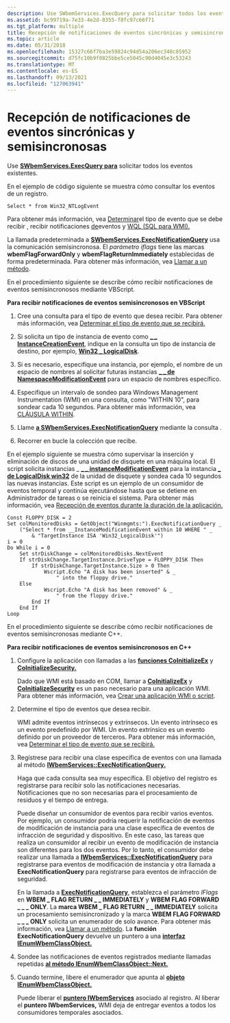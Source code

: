 ```yaml
---
description: Use SWbemServices.ExecQuery para solicitar todos los eventos existentes.
ms.assetid: bc99719a-7e33-4e2d-8355-f8fc97c66f71
ms.tgt_platform: multiple
title: Recepción de notificaciones de eventos sincrónicas y semisincronosas
ms.topic: article
ms.date: 05/31/2018
ms.openlocfilehash: 15327c66f7ba3e59824c94d54a206ec348c85952
ms.sourcegitcommit: d75fc10b9f0825bbe5ce5045c90d4045e3c53243
ms.translationtype: MT
ms.contentlocale: es-ES
ms.lasthandoff: 09/13/2021
ms.locfileid: "127063941"
---
```

# <a name="receiving-synchronous-and-semisynchronous-event-notifications"></a>Recepción de notificaciones de eventos sincrónicas y semisincronosas

Use [**SWbemServices.ExecQuery para**](swbemservices-execquery.md) solicitar todos los eventos existentes.

En el ejemplo de código siguiente se muestra cómo consultar los eventos de un registro.

`Select * from Win32_NTLogEvent`

Para obtener más información, vea [Determinar](determining-the-type-of-event-to-receive.md)el tipo de evento que se debe recibir , recibir notificaciones [de](receiving-event-notifications.md)eventos y [WQL (SQL para WMI).](wql-sql-for-wmi.md)

La llamada predeterminada a [**SWbemServices.ExecNotificationQuery**](swbemservices-execnotificationquery.md) usa la comunicación semisincronosa. El *parámetro iflags* tiene las marcas **wbemFlagForwardOnly** y **wbemFlagReturnImmediately** establecidas de forma predeterminada. Para obtener más información, vea [Llamar a un método](calling-a-method.md).

En el procedimiento siguiente se describe cómo recibir notificaciones de eventos semisincronosos mediante VBScript.

**Para recibir notificaciones de eventos semisincronosos en VBScript**

1.  Cree una consulta para el tipo de evento que desea recibir. Para obtener más información, vea [Determinar el tipo de evento que se recibirá.](determining-the-type-of-event-to-receive.md)

2.  Si solicita un tipo de instancia de evento como [**\_ \_ InstanceCreationEvent**](--instancecreationevent.md), indique en la consulta un tipo de instancia de destino, por ejemplo, [**Win32 \_ LogicalDisk**](/windows/desktop/CIMWin32Prov/win32-logicaldisk).

3.  Si es necesario, especifique una instancia, por ejemplo, el nombre de un espacio de nombres al solicitar futuras instancias [**\_ \_ de NamespaceModificationEvent**](--namespacemodificationevent.md) para un espacio de nombres específico.

4.  Especifique un intervalo de sondeo para Windows Management Instrumentation (WMI) en una consulta, como "WITHIN 10", para sondear cada 10 segundos. Para obtener más información, vea [CLÁUSULA WITHIN](within-clause.md).

5.  Llame [**a SWbemServices.ExecNotificationQuery**](swbemservices-execnotificationquery.md) mediante la consulta .

6.  Recorrer en bucle la colección que recibe.

En el ejemplo siguiente se muestra cómo supervisar la inserción y eliminación de discos de una unidad de disquete en una máquina local. El script solicita instancias \_ [**\_ \_ instanceModificationEvent**](--instancemodificationevent.md) para la instancia [**\_ de LogicalDisk win32**](/windows/desktop/CIMWin32Prov/win32-logicaldisk) de la unidad de disquete y sondea cada 10 segundos las nuevas instancias. Este script es un ejemplo de un consumidor de eventos temporal y continúa ejecutándose hasta que se detiene en Administrador de tareas o se reinicia el sistema. Para obtener más información, vea [Recepción de eventos durante la duración de la aplicación.](receiving-events-for-the-duration-of-your-application.md)


```VB
Const FLOPPY_DISK = 2
Set colMonitoredDisks = GetObject("Winmgmts:").ExecNotificationQuery _
    ("Select * from __InstanceModificationEvent within 10 WHERE " _
        & "TargetInstance ISA 'Win32_LogicalDisk'")
i = 0
Do While i = 0
    Set strDiskChange = colMonitoredDisks.NextEvent
    If strDiskChange.TargetInstance.DriveType = FLOPPY_DISK Then
        If strDiskChange.TargetInstance.Size > 0 Then
            Wscript.Echo "A disk has been inserted" & _
                " into the floppy drive."
    Else
            Wscript.Echo "A disk has been removed" & _
                " from the floppy drive."
        End If
    End If
Loop
```



En el procedimiento siguiente se describe cómo recibir notificaciones de eventos semisincronosas mediante C++.

**Para recibir notificaciones de eventos semisincronosos en C++**

1.  Configure la aplicación con llamadas a las [**funciones CoInitializeEx**](/windows/win32/api/combaseapi/nf-combaseapi-coinitializeex) y [**CoInitializeSecurity.**](/windows/win32/api/combaseapi/nf-combaseapi-coinitializesecurity)

    Dado que WMI está basado en COM, llamar a [**CoInitializeEx**](/windows/win32/api/combaseapi/nf-combaseapi-coinitializeex) y [**CoInitializeSecurity**](/windows/win32/api/combaseapi/nf-combaseapi-coinitializesecurity) es un paso necesario para una aplicación WMI. Para obtener más información, vea [Crear una aplicación WMI o script](creating-a-wmi-application-or-script.md).

2.  Determine el tipo de eventos que desea recibir.

    WMI admite eventos intrínsecos y extrínsecos. Un evento intrínseco es un evento predefinido por WMI. Un evento extrínsico es un evento definido por un proveedor de terceros. Para obtener más información, vea [Determinar el tipo de evento que se recibirá.](determining-the-type-of-event-to-receive.md)

3.  Regístrese para recibir una clase específica de eventos con una llamada al método [**IWbemServices::ExecNotificationQuery.**](/windows/desktop/api/WbemCli/nf-wbemcli-iwbemservices-execnotificationquery)

    Haga que cada consulta sea muy específica. El objetivo del registro es registrarse para recibir solo las notificaciones necesarias. Notificaciones que no son necesarias para el procesamiento de residuos y el tiempo de entrega.

    Puede diseñar un consumidor de eventos para recibir varios eventos. Por ejemplo, un consumidor podría requerir la notificación de eventos de modificación de instancia para una clase específica de eventos de infracción de seguridad y dispositivo. En este caso, las tareas que realiza un consumidor al recibir un evento de modificación de instancia son diferentes para los dos eventos. Por lo tanto, el consumidor debe realizar una llamada a [**IWbemServices::ExecNotificationQuery**](/windows/desktop/api/WbemCli/nf-wbemcli-iwbemservices-execnotificationquery) para registrarse para eventos de modificación de instancia y otra llamada a **ExecNotificationQuery** para registrarse para eventos de infracción de seguridad.

    En la llamada a [**ExecNotificationQuery**](/windows/desktop/api/WbemCli/nf-wbemcli-iwbemservices-execnotificationquery), establezca el parámetro *lFlags* en **WBEM \_ FLAG RETURN \_ \_ IMMEDIATELY** y **WBEM FLAG FORWARD \_ \_ \_ ONLY**. La **marca WBEM \_ FLAG RETURN \_ \_ IMMEDIATELY** solicita un procesamiento semisincronizado y la marca **WBEM FLAG FORWARD \_ \_ \_ ONLY** solicita un enumerador de solo avance. Para obtener más información, vea [Llamar a un método](calling-a-method.md). La **función ExecNotificationQuery** devuelve un puntero a una [**interfaz IEnumWbemClassObject.**](/windows/desktop/api/Wbemcli/nn-wbemcli-ienumwbemclassobject)

4.  Sondee las notificaciones de eventos registrados mediante llamadas repetidas [**al método IEnumWbemClassObject::Next.**](/windows/desktop/api/Wbemcli/nf-wbemcli-ienumwbemclassobject-next)
5.  Cuando termine, libere el enumerador que apunta al [**objeto IEnumWbemClassObject.**](/windows/desktop/api/Wbemcli/nn-wbemcli-ienumwbemclassobject)

    Puede liberar el [**puntero IWbemServices**](/windows/desktop/api/WbemCli/nn-wbemcli-iwbemservices) asociado al registro. Al liberar el **puntero IWbemServices,** WMI deja de entregar eventos a todos los consumidores temporales asociados.

 

 
